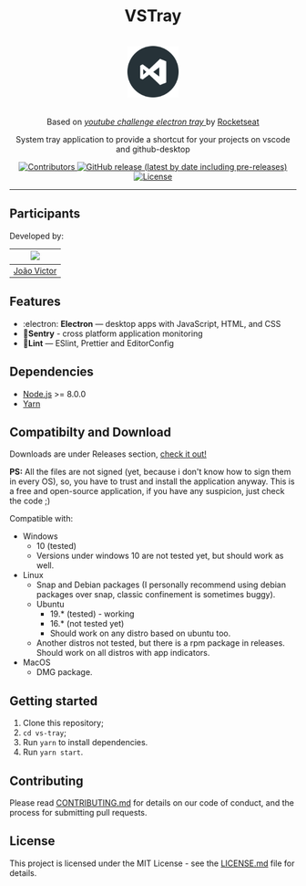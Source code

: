 <h1 align="center">VSTray</h1>
<div align="center">

<br>
  <img src="build/icon.png" alt="my-projects-tray" width="90">
<br>
<br>

Based on <i><a href="https://github.com/Rocketseat/youtube-challenge-electron-tray"> youtube challenge electron tray </a></i> by <a href="https://github.com/rocketseat"> Rocketseat</a>

</div>

<p align="center">System tray application to provide a shortcut for your projects on vscode and github-desktop</p>

<p align="center">
  <a href="https://github.com/Rocketseat/youtube-challenge-electron-tray/graphs/contributors">
    <img src="https://img.shields.io/github/contributors/thejoaov/vs-tray?color=" alt="Contributors">
  </a>
  <a href="https://github.com/thejoaov/vs-tray/releases">
    <img alt="GitHub release (latest by date including pre-releases)" src="https://img.shields.io/github/v/release/thejoaov/vs-tray?include_prereleases&label=latest">
  </a>
  <a href="https://opensource.org/licenses/MIT">
    <img src="https://img.shields.io/github/license/thejoaov/vs-tray?logo=mit" alt="License">
  </a>

</p>
<hr>

## Participants

Developed by:

| [<img src="https://avatars1.githubusercontent.com/u/45052080?s=460&v=4" width="75px">](https://github.com/thejoaov) |
| ------------------------------------------------------------------------------------------------------------------- |
| [João Victor](https://github.com/thejoaov)                                                                          |

## Features

- :electron: **Electron** — desktop apps with JavaScript, HTML, and CSS
- 🔺**Sentry** - cross platform application monitoring
- 💖**Lint** — ESlint, Prettier and EditorConfig

## Dependencies

- [Node.js](https://nodejs.org/en/) >= 8.0.0
- [Yarn](https://yarnpkg.com/pt-BR/docs/install)

## Compatibilty and Download

Downloads are under Releases section, [check it out!](https://github.com/thejoaov/vs-tray/releases)

**PS:** All the files are not signed (yet, because i don't know how to sign them in every OS), so, you have to trust and install the application anyway. This is a free and open-source application, if you have any suspicion, just check the code ;)

Compatible with:

- Windows
  - 10 (tested)
  - Versions under windows 10 are not tested yet, but should work as well.
- Linux
  - Snap and Debian packages (I personally recommend using debian packages over snap, classic confinement is sometimes buggy).
  - Ubuntu
    - 19.\* (tested) - working
    - 16.\* (not tested yet)
    - Should work on any distro based on ubuntu too.
  - Another distros not tested, but there is a rpm package in releases. Should work on all distros with app indicators.
- MacOS
  - DMG package.

## Getting started

1. Clone this repository;
2. `cd vs-tray`;
3. Run `yarn` to install dependencies.
4. Run `yarn start`.

## Contributing

Please read [CONTRIBUTING.md](CONTRIBUTING.md) for details on our code of conduct, and the process for submitting pull requests.

## License

This project is licensed under the MIT License - see the [LICENSE.md](LICENSE.md) file for details.
